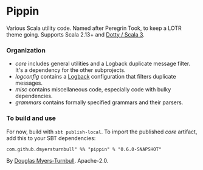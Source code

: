 # Pippin

Various Scala utility code.
Named after Peregrin Took, to keep a LOTR theme going.
Supports Scala 2.13+ and [Dotty / Scala 3](https://dotty.epfl.ch/).

### Organization

- _core_ includes general utilities and a Logback duplicate message filter. It's a dependency for the other subprojects.
- _logconfig_ contains a [Logback](http://logback.qos.ch/) configuration that filters duplicate messages.
- _misc_ contains miscellaneous code, especially code with bulky dependencies.
- _grammars_ contains formally specified grammars and their parsers.

### To build and use

For now, build with `sbt publish-local`.
To import the published _core_ artifact, add this to your SBT dependencies:

```
com.github.dmyersturnbull" %% "pippin" % "0.6.0-SNAPSHOT"
```

By [Douglas Myers-Turnbull](https://github.com/dmyersturnbull). Apache-2.0.
